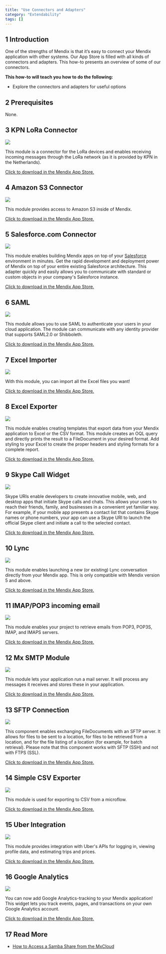 ```yaml
---
title: "Use Connectors and Adapters"
category: "Extendability"
tags: []
---
```


## 1 Introduction

One of the strengths of Mendix is that it’s easy to connect your Mendix application with other systems. Our App Store is filled with all kinds of connectors and adapters. This how-to presents an overview of some of our connectors.

**This how-to will teach you how to do the following:**

* Explore the connectors and adapters for useful options

## 2 Prerequisites

None.

## 3 KPN LoRa Connector

[![](attachments/18448690/19399076.png)](https://appstore.home.mendix.com/link/app/2747/First-Consulting/KPN-LoRa-Connector)

This module is a connector for the LoRa devices and enables receiving incoming messages through the LoRa network (as it is provided by KPN in the Netherlands).

[Click to download in the Mendix App Store.](https://appstore.home.mendix.com/link/app/2747/First-Consulting/KPN-LoRa-Connector)

## 4 Amazon S3 Connector

[![](attachments/18448690/19399077.png)](https://appstore.home.mendix.com/link/app/2074/Mendix/Amazon-S3-Connector)

This module provides access to Amazon S3 inside of Mendix.

[Click to download in the Mendix App Store.](https://appstore.home.mendix.com/link/app/2074/Mendix/Amazon-S3-Connector)

## 5 Salesforce.com Connector

[![](attachments/18448690/salesforce.png)](https://appstore.home.mendix.com/link/app/1424/Mendix/Salesforce.com-Connector)

This module enables building Mendix apps on top of your [Salesforce](http://Salesforce.com) environment in minutes. Get the rapid development and deployment power of Mendix on top of your entire existing Salesforce architecture. This adapter quickly and easily allows you to communicate with standard or custom objects in your company's Salesforce instance.

[Click to download in the Mendix App Store.](https://appstore.home.mendix.com/link/app/1424/Mendix/Salesforce.com-Connector)

## 6 SAML

[![](attachments/18448690/saml.png)](/appstore/modules/saml)

This module allows you to use SAML to authenticate your users in your cloud application. The module can communicate with any identity provider that supports SAML2.0 or Shibboleth.

[Click to download in the Mendix App Store.](/appstore/modules/saml)

## 7 Excel Importer

[![](attachments/18448690/excel_importer.png)](/appstore/modules/excel-importer)

With this module, you can import all the Excel files you want!

[Click to download in the Mendix App Store.](/appstore/modules/excel-importer)

## 8 Excel Exporter

[![](attachments/18448690/excel_exporter.png)](/appstore/modules/excel-exporter)

This module enables creating templates that export data from your Mendix application to Excel or the CSV format. This module creates an OQL query and directly prints the result to a FileDocument in your desired format. Add styling to your Excel to create the proper headers and styling formats for a complete report.

[Click to download in the Mendix App Store.](https://appstore.home.mendix.com/link/app/726/Mendix/Excel-exporter)

## 9 Skype Call Widget

[![](attachments/18448690/skype.png)](https://appstore.home.mendix.com/link/app/757/Skype-Call-Widget)

Skype URIs enable developers to create innovative mobile, web, and desktop apps that initiate Skype calls and chats. This allows your users to reach their friends, family, and businesses in a convenient yet familiar way. For example, if your mobile app presents a contact list that contains Skype names or phone numbers, your app can use a Skype URI to launch the official Skype client and initiate a call to the selected contact.

[Click to download in the Mendix App Store.](https://appstore.home.mendix.com/link/app/757/Skype-Call-Widget)

## 10 Lync

[![](attachments/18448690/lync.png)](https://appstore.home.mendix.com/link/app/1313/Mendix/Lync)

This module enables launching a new (or existing) Lync conversation directly from your Mendix app. This is only compatible with Mendix version 5 and above.

[Click to download in the Mendix App Store.](https://appstore.home.mendix.com/link/app/1313/Mendix/Lync)

## 11 IMAP/POP3 incoming email

[![](attachments/18448690/imap.png)](/appstore/modules/imap)

This module enables your project to retrieve emails from POP3, POP3S, IMAP, and IMAPS servers.

[Click to download in the Mendix App Store.](/appstore/modules/imap)

## 12 Mx SMTP Module

[![](attachments/18448690/mxsmtp.png)](/appstore/modules/mxsmtp)

This module lets your application run a mail server. It will process any messages it receives and stores these in your application.

[Click to download in the Mendix App Store.](/appstore/modules/mxsmtp)

## 13 SFTP Connection

[![](attachments/18448690/sftp.png)](https://appstore.home.mendix.com/link/app/368/SFTP-Connection)

This component enables exchanging FileDocuments with an SFTP server. It allows for files to be sent to a location, for files to be retrieved from a location, and for the file listing of a location (for example, for batch retrieval). Please note that this component works with SFTP (SSH) and not with FTPS (SSL).

[Click to download in the Mendix App Store.](https://appstore.home.mendix.com/link/app/368/SFTP-Connection)

## 14 Simple CSV Exporter

[![](attachments/18448690/csv.png)](https://appstore.home.mendix.com/link/app/1573/Appronto/Simple-CSV-Exporter)

This module is used for exporting to CSV from a microflow.

[Click to download in the Mendix App Store.](https://appstore.home.mendix.com/link/app/1573/Appronto/Simple-CSV-Exporter)

## 15 Uber Integration

[![](attachments/18448690/uber.png)](https://appstore.home.mendix.com/link/app/2590/Mendix/Uber-Integration)

This module provides integration with Uber's APIs for logging in, viewing profile data, and estimating trips and prices.

[Click to download in the Mendix App Store.](https://appstore.home.mendix.com/link/app/2590/Mendix/Uber-Integration)

## 16 Google Analytics

[![](attachments/18448690/google_analytics.png)](/appstore/widgets/google-analytics)

You can now add Google Analytics-tracking to your Mendix application! This widget lets you track events, pages, and transactions on your own Google Analytics account.

[Click to download in the Mendix App Store.](https://appstore.home.mendix.com/link/app/105/Mendix/Google-Analytics)

## 17 Read More

* [How to Access a Samba Share from the MxCloud](access-a-samba-share-from-the-mxcloud)
